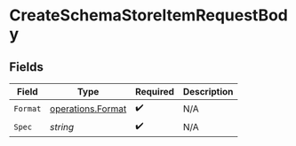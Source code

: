 # CreateSchemaStoreItemRequestBody


## Fields

| Field                                                         | Type                                                          | Required                                                      | Description                                                   |
| ------------------------------------------------------------- | ------------------------------------------------------------- | ------------------------------------------------------------- | ------------------------------------------------------------- |
| `Format`                                                      | [operations.Format](../../../pkg/models/operations/format.md) | :heavy_check_mark:                                            | N/A                                                           |
| `Spec`                                                        | *string*                                                      | :heavy_check_mark:                                            | N/A                                                           |